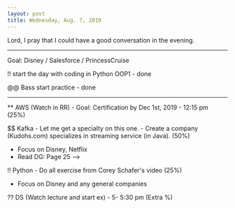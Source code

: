 ```yaml
---
layout: post
title: Wednesday, Aug. 7, 2019
---
```


Lord, I pray that I could have a good conversation in the evening.

-------------------

Goal: Disney / Salesforce / PrincessCruise

!! start the day with coding in Python OOP1 - done

@@ Bass start practice - done

-------------------

** AWS (Watch in RR) - Goal: Certification by Dec 1st, 2019 - 12:15 pm (25%)

$$ Kafka - Let me get a specialty on this one. - Create a company (Kudohs.com) specializes in streaming service (in Java). (50%)
- Focus on Disney, Netflix
- Read DG: Page 25 -->

!! Python - Do all exercise from Corey Schafer's video (25%)
- Focus on Disney and any general companies

?? DS (Watch lecture and start ex) - 5- 5:30 pm (Extra %)
